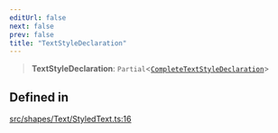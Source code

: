 ```yaml
---
editUrl: false
next: false
prev: false
title: "TextStyleDeclaration"
---
```


> **TextStyleDeclaration**: `Partial`\<[`CompleteTextStyleDeclaration`](/api/type-aliases/completetextstyledeclaration/)\>

## Defined in

[src/shapes/Text/StyledText.ts:16](https://github.com/fabricjs/fabric.js/blob/a0b4adf41e0a1fd81824114cedd4c32bfb8cac25/src/shapes/Text/StyledText.ts#L16)
